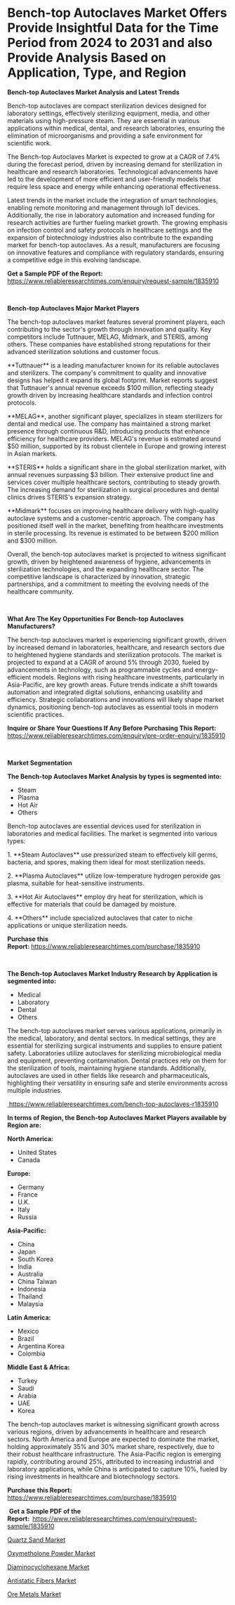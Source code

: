 <p><h1>Bench-top Autoclaves Market Offers Provide Insightful Data for the Time Period from 2024 to 2031 and also Provide Analysis Based on Application, Type, and Region</h1></p><p><strong>Bench-top Autoclaves Market Analysis and Latest Trends</strong></p>
<p><p>Bench-top autoclaves are compact sterilization devices designed for laboratory settings, effectively sterilizing equipment, media, and other materials using high-pressure steam. They are essential in various applications within medical, dental, and research laboratories, ensuring the elimination of microorganisms and providing a safe environment for scientific work.</p><p>The Bench-top Autoclaves Market is expected to grow at a CAGR of 7.4% during the forecast period, driven by increasing demand for sterilization in healthcare and research laboratories. Technological advancements have led to the development of more efficient and user-friendly models that require less space and energy while enhancing operational effectiveness. </p><p>Latest trends in the market include the integration of smart technologies, enabling remote monitoring and management through IoT devices. Additionally, the rise in laboratory automation and increased funding for research activities are further fueling market growth. The growing emphasis on infection control and safety protocols in healthcare settings and the expansion of biotechnology industries also contribute to the expanding market for bench-top autoclaves. As a result, manufacturers are focusing on innovative features and compliance with regulatory standards, ensuring a competitive edge in this evolving landscape.</p></p>
<p><strong>Get a Sample PDF of the Report:&nbsp;</strong> <a href="https://www.reliableresearchtimes.com/enquiry/request-sample/1835910?utm_campaign=1393&utm_medium=2&utm_source=Github&utm_content=ia&utm_term=16102024&utm_id=bench-top-autoclaves">https://www.reliableresearchtimes.com/enquiry/request-sample/1835910</a></p>
<p>&nbsp;</p>
<p><strong>Bench-top Autoclaves Major Market Players</strong></p>
<p><p>The bench-top autoclaves market features several prominent players, each contributing to the sector's growth through innovation and quality. Key competitors include Tuttnauer, MELAG, Midmark, and STERIS, among others. These companies have established strong reputations for their advanced sterilization solutions and customer focus.</p><p>**Tuttnauer** is a leading manufacturer known for its reliable autoclaves and sterilizers. The company's commitment to quality and innovative designs has helped it expand its global footprint. Market reports suggest that Tuttnauer's annual revenue exceeds $100 million, reflecting steady growth driven by increasing healthcare standards and infection control protocols.</p><p>**MELAG**, another significant player, specializes in steam sterilizers for dental and medical use. The company has maintained a strong market presence through continuous R&D, introducing products that enhance efficiency for healthcare providers. MELAG's revenue is estimated around $50 million, supported by its robust clientele in Europe and growing interest in Asian markets.</p><p>**STERIS** holds a significant share in the global sterilization market, with annual revenues surpassing $3 billion. Their extensive product line and services cover multiple healthcare sectors, contributing to steady growth. The increasing demand for sterilization in surgical procedures and dental clinics drives STERIS's expansion strategy.</p><p>**Midmark** focuses on improving healthcare delivery with high-quality autoclave systems and a customer-centric approach. The company has positioned itself well in the market, benefiting from healthcare investments in sterile processing. Its revenue is estimated to be between $200 million and $300 million.</p><p>Overall, the bench-top autoclaves market is projected to witness significant growth, driven by heightened awareness of hygiene, advancements in sterilization technologies, and the expanding healthcare sector. The competitive landscape is characterized by innovation, strategic partnerships, and a commitment to meeting the evolving needs of the healthcare community.</p></p>
<p>&nbsp;</p>
<p><strong>What Are The Key Opportunities For Bench-top Autoclaves Manufacturers?</strong></p>
<p><p>The bench-top autoclaves market is experiencing significant growth, driven by increased demand in laboratories, healthcare, and research sectors due to heightened hygiene standards and sterilization protocols. The market is projected to expand at a CAGR of around 5% through 2030, fueled by advancements in technology, such as programmable cycles and energy-efficient models. Regions with rising healthcare investments, particularly in Asia-Pacific, are key growth areas. Future trends indicate a shift towards automation and integrated digital solutions, enhancing usability and efficiency. Strategic collaborations and innovations will likely shape market dynamics, positioning bench-top autoclaves as essential tools in modern scientific practices.</p></p>
<p><strong>Inquire or Share Your Questions If Any Before Purchasing This Report:</strong> <a href="https://www.reliableresearchtimes.com/enquiry/pre-order-enquiry/1835910?utm_campaign=1393&utm_medium=2&utm_source=Github&utm_content=ia&utm_term=16102024&utm_id=bench-top-autoclaves">https://www.reliableresearchtimes.com/enquiry/pre-order-enquiry/1835910</a></p>
<p>&nbsp;</p>
<p><strong>Market Segmentation</strong></p>
<p><strong>The Bench-top Autoclaves Market Analysis by types is segmented into:</strong></p>
<p><ul><li>Steam</li><li>Plasma</li><li>Hot Air</li><li>Others</li></ul></p>
<p><p>Bench-top autoclaves are essential devices used for sterilization in laboratories and medical facilities. The market is segmented into various types: </p><p>1. **Steam Autoclaves** use pressurized steam to effectively kill germs, bacteria, and spores, making them ideal for most sterilization needs. </p><p>2. **Plasma Autoclaves** utilize low-temperature hydrogen peroxide gas plasma, suitable for heat-sensitive instruments. </p><p>3. **Hot Air Autoclaves** employ dry heat for sterilization, which is effective for materials that could be damaged by moisture. </p><p>4. **Others** include specialized autoclaves that cater to niche applications or unique sterilization needs.</p></p>
<p><strong>Purchase this Report:&nbsp;</strong><a href="https://www.reliableresearchtimes.com/purchase/1835910?utm_campaign=1393&utm_medium=2&utm_source=Github&utm_content=ia&utm_term=16102024&utm_id=bench-top-autoclaves">https://www.reliableresearchtimes.com/purchase/1835910</a></p>
<p>&nbsp;</p>
<p><strong>The Bench-top Autoclaves Market Industry Research by Application is segmented into:</strong></p>
<p><ul><li>Medical</li><li>Laboratory</li><li>Dental</li><li>Others</li></ul></p>
<p><p>The bench-top autoclaves market serves various applications, primarily in the medical, laboratory, and dental sectors. In medical settings, they are essential for sterilizing surgical instruments and supplies to ensure patient safety. Laboratories utilize autoclaves for sterilizing microbiological media and equipment, preventing contamination. Dental practices rely on them for the sterilization of tools, maintaining hygiene standards. Additionally, autoclaves are used in other fields like research and pharmaceuticals, highlighting their versatility in ensuring safe and sterile environments across multiple industries.</p></p>
<p><a href="https://www.reliableresearchtimes.com/bench-top-autoclaves-r1835910?utm_campaign=1393&utm_medium=2&utm_source=Github&utm_content=ia&utm_term=16102024&utm_id=bench-top-autoclaves">&nbsp;https://www.reliableresearchtimes.com/bench-top-autoclaves-r1835910</a></p>
<p><strong>In terms of Region, the Bench-top Autoclaves Market Players available by Region are:</strong></p>
<p>
    <p> <strong> North America: </strong>
        <ul>
            <li>United States</li>
            <li>Canada</li>
        </ul>
        </p> 
    <p> <strong> Europe: </strong>
        <ul>
            <li>Germany</li>
            <li>France</li>
            <li>U.K.</li>
            <li>Italy</li>
            <li>Russia</li>
        </ul>
        </p> 
    <p> <strong> Asia-Pacific: </strong>
        <ul>
            <li>China</li>
            <li>Japan</li>
            <li>South Korea</li>
            <li>India</li>
            <li>Australia</li>
            <li>China Taiwan</li>
            <li>Indonesia</li>
            <li>Thailand</li>
            <li>Malaysia</li>
        </ul>
        </p> 
    <p> <strong> Latin America: </strong>
        <ul>
            <li>Mexico</li>
            <li>Brazil</li>
            <li>Argentina Korea</li>
            <li>Colombia</li>
        </ul>
        </p> 
    <p> <strong> Middle East & Africa: </strong>
        <ul>
            <li>Turkey</li>
            <li>Saudi</li>
            <li>Arabia</li>
            <li>UAE</li>
            <li>Korea</li>
        </ul>
    </p>
    </p>
<p><p>The bench-top autoclaves market is witnessing significant growth across various regions, driven by advancements in healthcare and research sectors. North America and Europe are expected to dominate the market, holding approximately 35% and 30% market share, respectively, due to their robust healthcare infrastructure. The Asia-Pacific region is emerging rapidly, contributing around 25%, attributed to increasing industrial and laboratory applications, while China is anticipated to capture 10%, fueled by rising investments in healthcare and biotechnology sectors.</p></p>
<p><strong>Purchase this Report: </strong><a href="https://www.reliableresearchtimes.com/purchase/1835910?utm_campaign=1393&utm_medium=2&utm_source=Github&utm_content=ia&utm_term=16102024&utm_id=bench-top-autoclaves">https://www.reliableresearchtimes.com/purchase/1835910</a></p>
<p>&nbsp;<strong>Get a Sample PDF of the Report:&nbsp;&nbsp;</strong><a href="https://www.reliableresearchtimes.com/enquiry/request-sample/1835910?utm_campaign=1393&utm_medium=2&utm_source=Github&utm_content=ia&utm_term=16102024&utm_id=bench-top-autoclaves">https://www.reliableresearchtimes.com/enquiry/request-sample/1835910</a></p>
<p><strong></strong></p>
<p><p><a href="https://www.linkedin.com/pulse/global-quartz-sand-industry-analysis-report-market-size-share-78ckc?utm_campaign=1393&utm_medium=2&utm_source=Github&utm_content=ia&utm_term=16102024&utm_id=bench-top-autoclaves">Quartz Sand Market</a></p><p><a href="https://www.linkedin.com/pulse/decoding-oxymetholone-powder-market-signals-growth-algorithms-krd8c?utm_campaign=1393&utm_medium=2&utm_source=Github&utm_content=ia&utm_term=16102024&utm_id=bench-top-autoclaves">Oxymetholone Powder Market</a></p><p><a href="https://www.linkedin.com/pulse/diaminocyclohexane-market-size-growth-trends-statistics-forecasts-dmlsc?utm_campaign=1393&utm_medium=2&utm_source=Github&utm_content=ia&utm_term=16102024&utm_id=bench-top-autoclaves">Diaminocyclohexane Market</a></p><p><a href="https://www.linkedin.com/pulse/antistatic-fibers-market-report-product-type-end-use-application-s1hjc?utm_campaign=1393&utm_medium=2&utm_source=Github&utm_content=ia&utm_term=16102024&utm_id=bench-top-autoclaves">Antistatic Fibers Market</a></p><p><a href="https://www.linkedin.com/pulse/ore-metals-revenue-growth-report-2024-2031-visigraphs-dewic?utm_campaign=1393&utm_medium=2&utm_source=Github&utm_content=ia&utm_term=16102024&utm_id=bench-top-autoclaves">Ore Metals Market</a></p></p>